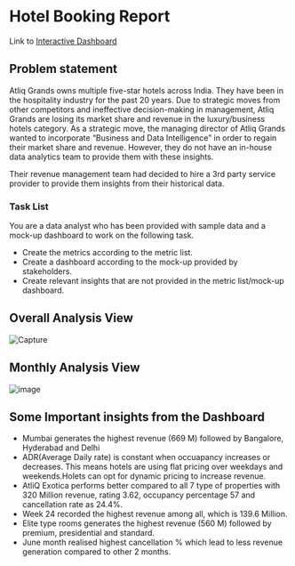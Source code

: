 # Hotel Booking Report


Link to [Interactive Dashboard](https://app.powerbi.com/view?r=eyJrIjoiY2RhNjAwNTYtNmM3NS00ZWI2LWE3NzgtNTczOWMzYmMyMzEwIiwidCI6ImM2ZTU0OWIzLTVmNDUtNDAzMi1hYWU5LWQ0MjQ0ZGM1YjJjNCJ9&pageName=ReportSection)

## Problem statement

Atliq Grands owns multiple five-star hotels across India. They have been in the hospitality industry for the past 20 years. Due to strategic moves from other competitors and ineffective decision-making in management, Atliq Grands are losing its market share and revenue in the luxury/business hotels category. As a strategic move, the managing director of Atliq Grands wanted to incorporate “Business and Data Intelligence” in order to regain their market share and revenue. However, they do not have an in-house data analytics team to provide them with these insights.

Their revenue management team had decided to hire a 3rd party service provider to provide them insights from their historical data.

### Task List

You are a data analyst who has been provided with sample data and a mock-up dashboard to work on the following task.

- Create the metrics according to the metric list. 
- Create a dashboard according to the mock-up provided by stakeholders. 
- Create relevant insights that are not provided in the metric list/mock-up dashboard.


## Overall Analysis View

![Capture](https://github.com/arshjitsingh224/hotel_booking_report/assets/160852623/2829a8fc-0398-42b2-876d-b959bb9b28fa)


## Monthly Analysis View

![image](https://github.com/arshjitsingh224/hotel_booking_report/assets/160852623/6b6adac6-56f6-4fa2-97b7-27303ee7a176)


## Some Important insights from the Dashboard

- Mumbai generates the highest revenue (669 M) followed by Bangalore, Hyderabad and Delhi
- ADR(Average Daily rate) is constant when occuapancy increases or decreases. This means hotels are using flat pricing over weekdays and weekends.Holets can opt for dynamic pricing to increase revenue.
- AtliQ Exotica performs better compared to all 7 type of properties with 320 Million revenue, rating 3.62, occupancy percentage 57 and cancellation rate as 24.4%.
- Week 24 recorded the highest revenue among all, which is 139.6 Million.
- Elite type rooms generates the highest revenue (560 M) followed by premium, presidential and standard.
- June month realised highest cancellation % which lead to less revenue generation compared to other 2 months.
